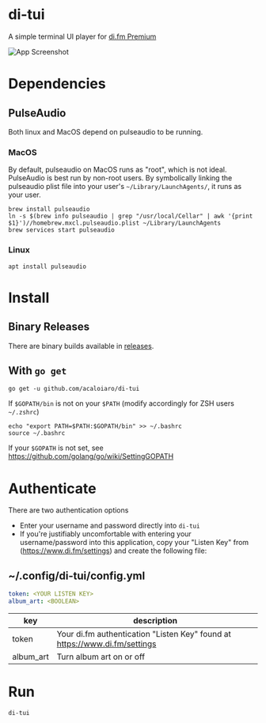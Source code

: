 # di-tui
A simple terminal UI player for [di.fm Premium](http://di.fm)

![App Screenshot](https://user-images.githubusercontent.com/3331648/81481515-bb668400-91fe-11ea-8a7c-39e1bb76c55d.png)

# Dependencies

## PulseAudio

Both linux and MacOS depend on pulseaudio to be running.

### MacOS

By default, pulseaudio on MacOS runs as "root", which is not ideal. PulseAudio is best run by non-root users. By symbolically linking the pulseaudio plist file into your user's `~/Library/LaunchAgents/`, it runs as your user.

```
brew install pulseaudio
ln -s $(brew info pulseaudio | grep "/usr/local/Cellar" | awk '{print $1}')//homebrew.mxcl.pulseaudio.plist ~/Library/LaunchAgents
brew services start pulseaudio
```

### Linux

`apt install pulseaudio`

# Install

## Binary Releases

There are binary builds available in [releases](https://github.com/acaloiaro/di-tui/releases).

## With `go get`
`go get -u github.com/acaloiaro/di-tui`

If `$GOPATH/bin` is not on your `$PATH` (modify accordingly for ZSH users `~/.zshrc`)
```
echo "export PATH=$PATH:$GOPATH/bin" >> ~/.bashrc
source ~/.bashrc
```

If your `$GOPATH` is not set, see https://github.com/golang/go/wiki/SettingGOPATH

# Authenticate

There are two authentication options

- Enter your username and password directly into `di-tui`
- If you're justifiably uncomfortable with entering your username/password into this application, copy your "Listen Key" from (https://www.di.fm/settings) and create the following file:

## ~/.config/di-tui/config.yml
```yml
token: <YOUR LISTEN KEY>
album_art: <BOOLEAN>
```

| key | description |
| --- | ----------- |
| token | Your di.fm authentication "Listen Key" found at https://www.di.fm/settings |
| album_art | Turn album art on or off |

# Run

`di-tui`
